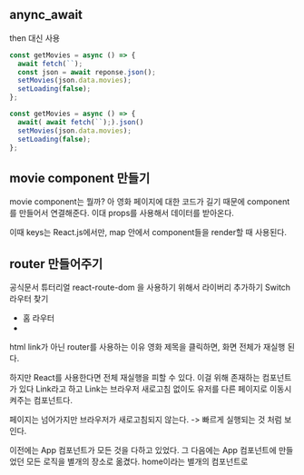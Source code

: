 ## anync_await

then 대신 사용

```javascript
const getMovies = async () => {
  await fetch(``);
  const json = await reponse.json();
  setMovies(json.data.movies);
  setLoading(false);
};
```

```javascript
const getMovies = async () => {
  await( await fetch(``);).json()
  setMovies(json.data.movies);
  setLoading(false);
};
```

## movie component 만들기

movie component는 뭘까?
아 영화 페이지에 대한 코드가 길기 때문에 component를 만들어서 연결해준다.
이대 props를 사용해서 데이터를 받아온다.

이때 keys는 React.js에서만, map 안에서 component들을 render할 때 사용된다.

## router 만들어주기

공식문서 튜터리얼
react-route-dom 을 사용하기 위해서 라이버리 추가하기
Switch 라우터 찾기

- 홈 라우터
-

html link가 아닌 router를 사용하는 이유
영화 제목을 클릭하면, 화면 전체가 재실행 된다.

하지만 React를 사용한다면 전체 재실행을 피할 수 있다.
이걸 위해 존재하는 컴포넌트가 있다 Link라고 하고
Link는 브라우저 새로고침 없이도 유저를 다른 페이지로 이동시켜주는 컴포넌트다.

페이지는 넘어가지만 브라우저가 새로고침되지 않는다.
-> 빠르게 실행되는 것 처럼 보인다.

이전에는 App 컴포넌트가 모든 것을 다하고 있었다.
그 다음에는 App 컴포넌트에 만들었던 모든 로직을 별개의 장소로 옮겼다.
home이라는 별개의 컴포넌트로
